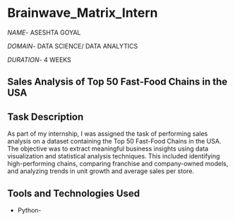 # Brainwave_Matrix_Intern

*NAME*- ASESHTA GOYAL

*DOMAIN*- DATA SCIENCE/ DATA ANALYTICS

*DURATION*- 4 WEEKS

## Sales Analysis of Top 50 Fast-Food Chains in the USA

## Task Description

As part of my internship, I was assigned the task of performing sales analysis on a dataset containing the Top 50 Fast-Food Chains in the USA. The objective was to extract meaningful business insights using data visualization and statistical analysis techniques. This included identifying high-performing chains, comparing franchise and company-owned models, and analyzing trends in unit growth and average sales per store.

## Tools and Technologies Used

- Python-
